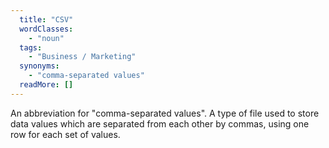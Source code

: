 ```yaml
---
  title: "CSV"
  wordClasses: 
    - "noun"
  tags: 
    - "Business / Marketing"
  synonyms: 
    - "comma-separated values"
  readMore: []
---
```

An abbreviation for "comma-separated values". A type of file used to store data values which are separated from each other by commas, using one row for each set of values.
